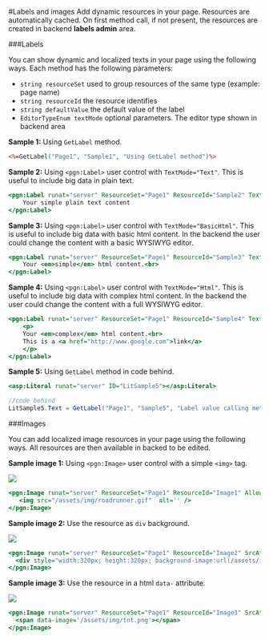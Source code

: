 #Labels and images
Add dynamic resources in your page. Resources are automatically cached.
On first method call, if not present, the resources are created in backend **labels admin** area. 

###Labels

You can show dynamic and localized texts in your page using the following ways.
Each method has the following parameters: 
- `string resourceSet` used to group resources of the same type (example: page name) 
- `string resourceId` the resource identifies
- `string defaultValue` the default value of the label
- `EditorTypeEnum textMode` optional parameters. The editor type shown in backend area

**Sample 1:** 
Using `GetLabel` method.
```ASP
<%=GetLabel("Page1", "Sample1", "Using GetLabel method")%>
```

**Sample 2:** 
Using `<pgn:Label>` user control with `TextMode="Text"`. This is useful to include big data in plain text.
```ASP
<pgn:Label runat="server" ResourceSet="Page1" ResourceId="Sample2" TextMode="Text">
    Your simple plain text content
</pgn:Label>
```

**Sample 3:** 
Using `<pgn:Label>` user control with `TextMode="BasicHtml"`. This is useful to include big data with basic html content. In the backend the user could change the content with a basic WYSIWYG editor.
```ASP
<pgn:Label runat="server" ResourceSet="Page1" ResourceId="Sample3" TextMode="BasicHtml">
    Your <em>simple</em> html content.<br>
</pgn:Label>
```

**Sample 4:** 
Using `<pgn:Label>` user control with `TextMode="Html"`. This is useful to include big data with complex html content. In the backend the user could change the content with a full WYSIWYG editor.
```ASP
<pgn:Label runat="server" ResourceSet="Page1" ResourceId="Sample4" TextMode="Html">
    <p>
    Your <em>complex</em> html content.<br>
    This is a <a href="http://www.google.com">link</a>
    </p>
</pgn:Label>
```

**Sample 5:** 
Using `GetLabel` method in code behind.
```ASP
<asp:Literal runat="server" ID="LitSample5"></asp:Literal>
```
```C#
//code behind
LitSample5.Text = GetLabel("Page1", "Sample5", "Label value calling method in code behind");
```

###Images

You can add localized image resources in your page using the following ways.
All resources are then available in backed to be edited.

**Sample image 1:**
Using `<pgn:Image>` user control with a simple `<img>` tag.

![](/wiki/assets/img/samples/roadrunner.gif)

```ASP
<pgn:Image runat="server" ResourceSet="Page1" ResourceId="Image1" Allowed="jpg|png|gif" MaxSize="1024" Width="640" Height="480" AutoResize="true">
   <img src="/assets/img/roadrunner.gif"  alt='' />
</pgn:Image>
```

**Sample image 2:** 
Use the resource as `div` background.

![](/wiki/assets/img/samples/coyote.jpg)

```ASP
<pgn:Image runat="server" ResourceSet="Page1" ResourceId="Image2" SrcAttr="url" >
  <div style="width:320px; height:320px; background-image:url(/assets/img/coyote.jpg);"></div>
</pgn:Image>
```

**Sample image 3:** 
Use the resource in a html `data-` attribute.

![](/wiki/assets/img/samples/tnt.png)

```ASP
<pgn:Image runat="server" ResourceSet="Page1" ResourceId="Image3" SrcAttr="data-image" >
  <span data-image='/assets/img/tnt.png'></span>
</pgn:Image>
```
